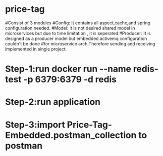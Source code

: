 # price-tag
#Consist of 3 modules 
#Config: It contains all aspect,cache,and spring configuration needed.
#Model: It is not desired shared model in microservices but due to time limitation , it is seperated
#Producer: It is designed as a producer model but embedded activemq configuration couldn't be done 
#for microservice arch.Therefore sending and receiving implemented in single project.


# Step-1:run docker run --name redis-test -p 6379:6379  -d redis
# Step-2:run application 
# Step-3:import Price-Tag-Embedded.postman_collection to postman  

